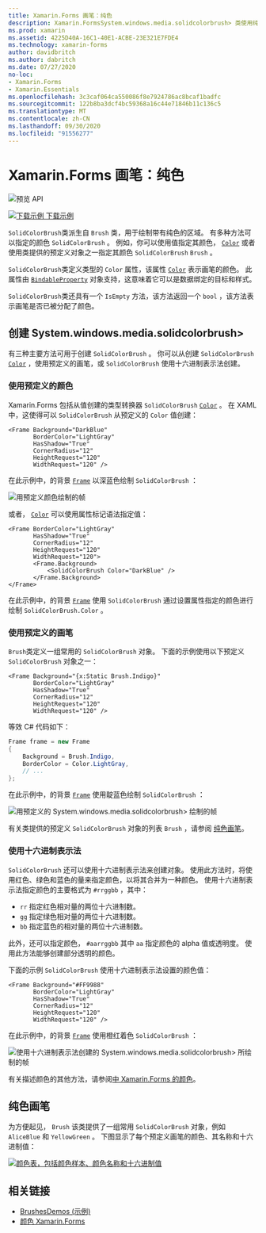 ```yaml
---
title: Xamarin.Forms 画笔：纯色
description: Xamarin.FormsSystem.windows.media.solidcolorbrush> 类使用纯色绘制区域。
ms.prod: xamarin
ms.assetid: 4225D40A-16C1-40E1-ACBE-23E321E7FDE4
ms.technology: xamarin-forms
author: davidbritch
ms.author: dabritch
ms.date: 07/27/2020
no-loc:
- Xamarin.Forms
- Xamarin.Essentials
ms.openlocfilehash: 3c3caf064ca550086f8e7924786ac8bcaf1badfc
ms.sourcegitcommit: 122b8ba3dcf4bc59368a16c44e71846b11c136c5
ms.translationtype: MT
ms.contentlocale: zh-CN
ms.lasthandoff: 09/30/2020
ms.locfileid: "91556277"
---
```

# <a name="no-locxamarinforms-brushes-solid-colors"></a>Xamarin.Forms 画笔：纯色

![预览 API](~/media/shared/preview.png "此 API 当前为预发布版本")

[![下载示例](~/media/shared/download.png) 下载示例](https://docs.microsoft.com/samples/xamarin/xamarin-forms-samples/userinterface-brushdemos/)

`SolidColorBrush`类派生自 `Brush` 类，用于绘制带有纯色的区域。 有多种方法可以指定的颜色 `SolidColorBrush` 。 例如，你可以使用值指定其颜色， [`Color`](xref:Xamarin.Forms.Color) 或者使用类提供的预定义对象之一指定其颜色 `SolidColorBrush` `Brush` 。

`SolidColorBrush`类定义类型的 `Color` 属性，该属性 [`Color`](xref:Xamarin.Forms.Color) 表示画笔的颜色。 此属性由 [`BindableProperty`](xref:Xamarin.Forms.BindableProperty) 对象支持，这意味着它可以是数据绑定的目标和样式。

`SolidColorBrush`类还具有一个 `IsEmpty` 方法，该方法返回一个 `bool` ，该方法表示画笔是否已被分配了颜色。

## <a name="create-a-solidcolorbrush"></a>创建 System.windows.media.solidcolorbrush>

有三种主要方法可用于创建 `SolidColorBrush` 。 你可以从创建 `SolidColorBrush` [`Color`](xref:Xamarin.Forms.Color) ，使用预定义的画笔，或 `SolidColorBrush` 使用十六进制表示法创建。

### <a name="use-a-predefined-color"></a>使用预定义的颜色

Xamarin.Forms 包括从值创建的类型转换器 `SolidColorBrush` [`Color`](xref:Xamarin.Forms.Color) 。 在 XAML 中，这使得可以 `SolidColorBrush` 从预定义的 `Color` 值创建：

```xaml
<Frame Background="DarkBlue"
       BorderColor="LightGray"
       HasShadow="True"
       CornerRadius="12"
       HeightRequest="120"
       WidthRequest="120" />
```

在此示例中，的背景 [`Frame`](xref:Xamarin.Forms.Frame) 以深蓝色绘制 `SolidColorBrush` ：

![用预定义颜色绘制的帧](solidcolor-images/predefined-color.png)

或者， [`Color`](xref:Xamarin.Forms.Color) 可以使用属性标记语法指定值：

```xaml
<Frame BorderColor="LightGray"
       HasShadow="True"
       CornerRadius="12"
       HeightRequest="120"
       WidthRequest="120">
       <Frame.Background>
           <SolidColorBrush Color="DarkBlue" />
       </Frame.Background>
</Frame>
```

在此示例中，的背景 [`Frame`](xref:Xamarin.Forms.Frame) 使用 `SolidColorBrush` 通过设置属性指定的颜色进行绘制 `SolidColorBrush.Color` 。

### <a name="use-a-predefined-brush"></a>使用预定义的画笔

`Brush`类定义一组常用的 `SolidColorBrush` 对象。 下面的示例使用以下预定义 `SolidColorBrush` 对象之一：

```xaml
<Frame Background="{x:Static Brush.Indigo}"
       BorderColor="LightGray"
       HasShadow="True"
       CornerRadius="12"
       HeightRequest="120"
       WidthRequest="120" />       
```

等效 C# 代码如下：

```csharp
Frame frame = new Frame
{
    Background = Brush.Indigo,
    BorderColor = Color.LightGray,
    // ...
};
```

在此示例中，的背景 [`Frame`](xref:Xamarin.Forms.Frame) 使用靛蓝色绘制 `SolidColorBrush` ：

![用预定义的 System.windows.media.solidcolorbrush> 绘制的帧](solidcolor-images/predefined-brush.png)

有关类提供的预定义 `SolidColorBrush` 对象的列表 `Brush` ，请参阅 [纯色画笔](#solid-color-brushes)。

### <a name="use-hexadecimal-notation"></a>使用十六进制表示法

`SolidColorBrush` 还可以使用十六进制表示法来创建对象。 使用此方法时，将使用红色、绿色和蓝色的量来指定颜色，以将其合并为一种颜色。 使用十六进制表示法指定颜色的主要格式为 `#rrggbb` ，其中：

- `rr` 指定红色相对量的两位十六进制数。
- `gg` 指定绿色相对量的两位十六进制数。
- `bb` 指定蓝色的相对量的两位十六进制数。

此外，还可以指定颜色， `#aarrggbb` 其中 `aa` 指定颜色的 alpha 值或透明度。 使用此方法能够创建部分透明的颜色。

下面的示例 `SolidColorBrush` 使用十六进制表示法设置的颜色值：

```xaml
<Frame Background="#FF9988"
       BorderColor="LightGray"
       HasShadow="True"
       CornerRadius="12"
       HeightRequest="120"
       WidthRequest="120" />
```

在此示例中，的背景 [`Frame`](xref:Xamarin.Forms.Frame) 使用橙红着色 `SolidColorBrush` ：

![使用十六进制表示法创建的 System.windows.media.solidcolorbrush> 所绘制的帧](solidcolor-images/hex.png)

有关描述颜色的其他方法，请参阅[中 Xamarin.Forms 的颜色](~/xamarin-forms/user-interface/colors.md)。

## <a name="solid-color-brushes"></a>纯色画笔

为方便起见， `Brush` 该类提供了一组常用 `SolidColorBrush` 对象，例如 `AliceBlue` 和 `YellowGreen` 。 下图显示了每个预定义画笔的颜色、其名称和十六进制值：

[![颜色表，包括颜色样本、颜色名称和十六进制值](solidcolor-images/solidcolorbrushes.png)](solidcolor-images/solidcolorbrushes-large.png#lightbox)

## <a name="related-links"></a>相关链接

- [BrushesDemos (示例) ](/samples/xamarin/xamarin-forms-samples/userinterface-brushdemos/)
- [颜色 Xamarin.Forms](~/xamarin-forms/user-interface/colors.md)
